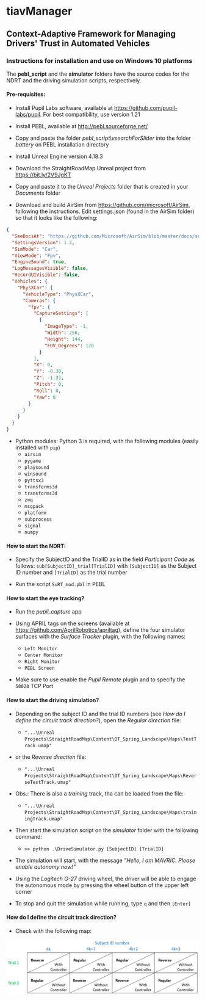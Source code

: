 # tiavManager
## Context-Adaptive Framework for Managing Drivers' Trust in Automated Vehicles

### Instructions for installation and use on Windows 10 platforms

The **pebl_script** and the **simulator** folders have the source codes for the NDRT and the driving simulation scripts, respectively.

#### Pre-requisites:

* Install Pupil Labs software, available at https://github.com/pupil-labs/pupil. For best compatibility, use version 1.21

* Install PEBL, available at http://pebl.sourceforge.net/

* Copy and paste the folder *pebl_script\vsearchForSlider* into the folder *battery* on PEBL installation directory

* Install Unreal Engine version 4.18.3

* Download the StraightRoadMap Unreal project from https://bit.ly/2V9JgKT

* Copy and paste it to the *Unreal Projects* folder that is created in your *Documents* folder

* Download and build AirSim from https://github.com/microsoft/AirSim, following the instructions. Edit settings.json (found in the AirSim folder) so that it looks like the following:

```settings.json
{
  "SeeDocsAt": "https://github.com/Microsoft/AirSim/blob/master/docs/settings.md",
  "SettingsVersion": 1.2,
  "SimMode": "Car",
  "ViewMode": "Fpv",
  "EngineSound": true,
  "LogMessagesVisible": false,
  "RecordUIVisible": false,
  "Vehicles": {
    "PhysXCar": {
      "VehicleType": "PhysXCar",
      "Cameras": {
        "fpv": {
          "CaptureSettings": [
            {
              "ImageType": -1,
              "Width": 256,
              "Height": 144,
              "FOV_Degrees": 120
            }
          ],
          "X": 0,
          "Y": -0.30,
          "Z": -1.33,
          "Pitch": 0,
          "Roll": 0,
          "Yaw": 0
        }
      }
    }
  }
}
```

* Python modules: Python 3 is required, with the following modules (easily installed with `pip`)
   * `airsim`
   * `pygame`
   * `playsound`
   * `winsound`
   * `pyttsx3`
   * `transforms3d`
   * `transforms3d`
   * `zmq`
   * `msgpack`
   * `platform`
   * `subprocess`
   * `signal`
   * `numpy`


#### How to start the NDRT:

* Specify the SubjectID and the TrialID as in the field *Participant Code* as follows: `sub[SubjectID]_trial[TrialID]`
with `[SubjectID]` as the Subject ID number and `[TrialID]` as the trial number

* Run the script `SuRT_mod.pbl` in PEBL

#### How to start the eye tracking?

* Run the *pupil_capture* app
* Using APRIL tags on the screens (available at https://github.com/AprilRobotics/apriltag), define the four simulator surfaces with the *Surface Tracker* plugin, with the following names:

  * `Left Monitor`
  * `Center Monitor`
  * `Right Monitor`
  * `PEBL Screen`

* Make sure to use enable the *Pupil Remote* plugin and to specify the `50020` TCP Port

#### How to start the driving simulation?

* Depending on the subject ID and the trial ID numbers (see *How do I define the circuit track direction?*), open the *Regular direction* file:
  * `"...\Unreal Projects\StraightRoadMap\Content\DT_Spring_Landscape\Maps\TestTrack.umap"`

* or the *Reverse direction* file:
  * `"...\Unreal Projects\StraightRoadMap\Content\DT_Spring_Landscape\Maps\ReverseTestTrack.umap"`

* Obs.: There is also a *training* track, tha can be loaded from the file:
  * `"...\Unreal Projects\StraightRoadMap\Content\DT_Spring_Landscape\Maps\trainingTrack.umap"`

* Then start the simulation script on the *simulator* folder with the following command:

  * `>> python .\DriveSimulator.py [SubjectID] [TrialID]`

* The simulation will start, with the message *"Hello, I am MAVRIC. Please enable autonomy now!"*

* Using the *Logitech G-27* driving wheel, the driver will be able to engage the autonomous mode by pressing the wheel button of the upper left corner

* To stop and quit the simulation while running, type `q` and then `[Enter]`

#### How do I define the circuit track direction?

* Check with the following map:

![Conditions according to subject ID and Trial number](https://github.com/hazevedosa/tiavManager/blob/master/conditions_randomization.PNG)

